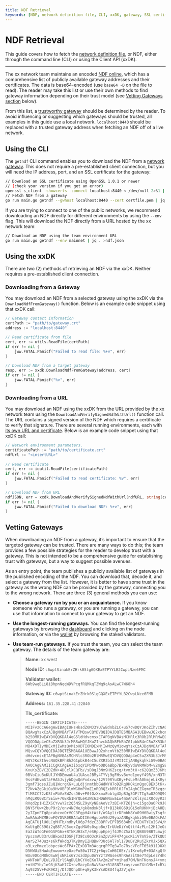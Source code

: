 ```yaml
---
title: NDF Retrieval
keywords: [NDF, network definition file, CLI, xxDK, gateway, SSL certificate, trust model, xx network]
---
```


# NDF Retrieval

This guide covers how to fetch the [network definition file](../technical-glossary#network-definition-file-ndf), or NDF, either through the command line (CLI) or using the Client API (xxDK).

---

The xx network team maintains an encoded [NDF online](https://elixxir-bins.s3.us-west-1.amazonaws.com/ndf/mainnet.json), which has a comprehensive list of publicly available gateway addresses and their certificates. The data is base64-encoded (use `base64 -D` on the file to read). The reader may take this list or use their own methods to find gateway information depending on their trust model (see [Vetting Gateways section](https://www.notion.so/NDF-Retrieval-3899220500444ec4a71b05f954672728) below). 

From this list, a [trustworthy gateway](https://www.notion.so/NDF-Retrieval-3899220500444ec4a71b05f954672728) should be determined by the reader. To avoid influencing or suggesting which gateways should be trusted, all examples in this guide use a local network. `localhost:8440` should be replaced with a trusted gateway address when fetching an NDF off of a live network.

## Using the CLI

The `getndf` CLI command enables you to download the NDF from a [network gateway](https://xxdk-dev.xx.network/technical-glossary/#gateway-also-network-gateway). This does not require a pre-established client connection, but you will need the IP address, port, and an SSL certificate for the gateway:

```bash
// Download an SSL certificate using OpenSSL 1.0.1 or newer
// (check your version if you get an error)
openssl s_client -showcerts -connect localhost:8440 < /dev/null 2>&1 | openssl x509 -outform PEM > certfile.pem
// Fetch NDF from a gateway
go run main.go getndf --gwhost localhost:8440 --cert certfile.pem | jq . >ndf.json
```

If you are trying to connect to one of the public networks, we recommend downloading an NDF directly for different environments by using the `--env` flag. This will download the NDF directly from a URL hosted by the xx network team:

```bash
// Download an NDF using the team environment URL
go run main.go getndf --env mainnet | jq . >ndf.json
```

## Using the xxDK

There are two (2) methods of retrieving an NDF via the xxDK. Neither requires a pre-established client connection.

### Downloading from a Gateway

You may download an NDF from a selected gateway using the xxDK via the `DownloadNdfFromGateway()` function. Below is an example code snippet using that xxDK call:

```go
// Gateway contact information
certPath := "path/to/gateway.crt"
address := "localhost:8440"

// Read certificate from file
cert, err := utils.ReadFile(certPath)
if err != nil {
	jww.FATAL.Panicf("Failed to read file: %+v", err)
}
    
// Download NDF from a target gateway
resp, err := xxdk.DownloadNdfFromGateway(address, cert)
if err != nil {
	jww.FATAL.Panicf("%v", err)
}
```

### Downloading from a URL

You may download an NDF using the xxDK from the URL provided by the xx network team using the `DownloadAndVerifySignedNdfWithUrl()` function call. The URL contains a signed version of the NDF which requires a certificate to verify that signature. There are several running environments, each with [its own URL and certificate](https://git.xx.network/elixxir/client/-/blob/release/cmd/deployment.go). Below is an example code snippet using that xxDK call:

```go
// Network environment parameters.
certificatePath := "path/to/certificate.crt"
ndfUrl := "<insertURL>"
     
// Read certificate
cert, err := ioutil.ReadFile(certificatePath)
if err != nil {
	jww.FATAL.Panicf("Failed to read certificate: %v", err)
}

// Download NDF from URL
ndfJSON, err = xxdk.DownloadAndVerifySignedNdfWithUrl(ndfURL, string(cert))
if err != nil {
	jww.FATAL.Panicf("Failed to download NDF: %+v", err)
}
```

## Vetting Gateways

When downloading an NDF from a gateway, it’s important to ensure that the targeted gateway can be trusted. There are many ways to do this; the team provides a few possible strategies for the reader to develop trust with a gateway. This is not intended to be a comprehensive guide for establishing trust with gateways, but a way to suggest possible avenues.

As an entry point, the team publishes a publicly available list of gateways in the published encoding of the NDF. You can download that, decode it, and select a gateway from the list. However, it is better to have some trust in the gateway as the wrong NDF can be provided by the gateway, connecting you to the wrong network. There are three (3) general methods you can use: 

- **Choose a gateway run by you or an acquaintance.** If you know someone who runs a gateway, or you are running a gateway, you can use that information to connect to your gateway to get an NDF.
- **Use the longest-running gateways.** You can find the longest-running gateways by browsing the [dashboard](https://dashboard.xx.network/) and clicking on the node information, or via the [wallet](https://wallet.xx.network/#/staking) by browsing the staked validators.
- **Use team-run gateways.** If you trust the team, you can select the team gateway. The details of the team gateway are:

    
    > **Name:** xx west
    > 
    > 
    > **Node ID:** `c6wptSinakErZHrk0SlgGQXExETPYYLB2CwpLNze6FMC`
    > 
    > **Validator wallet:** `6Wb9wqBLi8iBhpnNqqWDVPcqfRQMkqTZWq9cAsALwC7W68h4`
    > 
    > **Gateway ID:** `c6wptSinakErZHrk0SlgGQXExETPYYLB2CwpLNze6FMB`
    > 
    > **Address:** `161.35.228.41:22840`
    > 
    > **Tls_certificate:** 
    > 
    > ```bash
    > -----BEGIN CERTIFICATE-----
    > MIIFvzCCA6egAwIBAgIUHsHksdZ0MJ3YU7wBdnbZLC+uS7cwDQYJKoZIhvcNAQEL
    > BQAwgYsxCzAJBgNVBAYTAlVTMQswCQYDVQQIDAJDQTESMBAGA1UEBwwJQ2xhcmVt
    > b250MRIwEAYDVQQKDAl4eG5ldHdvcmsxETAPBgNVBAsMCHRlc3ROb2RlMRMwEQYD
    > VQQDDAp4eC5uZXR3b3JrMR8wHQYJKoZIhvcNAQkBFhBhZG1pbkB4eC5uZXR3b3Jr
    > MB4XDTIyMDExMjIwMzQyM1oXDTI0MDExMjIwMzQyM1owgYsxCzAJBgNVBAYTAlVT
    > MQswCQYDVQQIDAJDQTESMBAGA1UEBwwJQ2xhcmVtb250MRIwEAYDVQQKDAl4eG5l
    > dHdvcmsxETAPBgNVBAsMCHRlc3ROb2RlMRMwEQYDVQQDDAp4eC5uZXR3b3JrMR8w
    > HQYJKoZIhvcNAQkBFhBhZG1pbkB4eC5uZXR3b3JrMIICIjANBgkqhkiG9w0BAQEF
    > AAOCAg8AMIICCgKCAgEA3ibxqYIPDMPwoOD6aBbp7BxWkyVduVRMHbM+v2mgSBeA
    > KxuKsZBVC2DZdN+4DCclXCQFb//sD8gJ3Nm9HKZscg/tvm3tH+c62QQxZ3JKMsqt
    > 0BVoCiuBxKUlJYHDEmwuU4a1UAsoJBMy4TYVj9gFHsvBx+d1yoyY49R/xnN3ThuK
    > 9ssFdEvmSTaFHA5JvjybDgwQnPxdxvw/12Vt9RYuXBy+FsLeMrA0hmjeLiKRys84
    > 3gmf71qssJZuQ1WcrgKG+LuLdjjnmtbbGWdWYH7oD2RqOHOkinQgoC8EX5tK+/Yg
    > T2NvAZgGkiOa9HvUBF9lmWGHmPVmZ1nRQRQZxkRRl0JFnIAqhCZGqmeTR3zgznIz
    > TlMSCC72zKSfvPbVxSWZssD6v+P0fOzXxmxEoblg4XpBJg3GFtTIgSw8ZQ9Q9CV5
    > nMqLRQ0BCrSEiw+70ERb1HrQLeKZWc63HDWNNowaLw4mSAn2KlsyoJX8c0yR3aAd
    > RXqd2p1H1ZXSCYvwY2c2Q5NSLZ9yKyNBaAoVz7zBI+KTZ6jh+ci5goDaOPk9J09D
    > BNY5YUw+2buP9r2/onv4NCWe/gk8mdxN3ljf+B13kOG69iGi5oRUKN+jEcAHEuum
    > 2y7ZpnFTg8pcabzvoOrVCC3FgpH4ktWtf/o9AylirDFmbh8Yu09H6BwiyTsqfnUC
    > AwEAAaMZMBcwFQYDVR0RBA4wDIIKeHgubmV0d29yazANBgkqhkiG9w0BAQsFAAOC
    > AgEATUjlU0LCgMHTb/ndhyl06p7fdzCZ8BPFvEP7B5634hC/VEDXTYCuISV4/Kor
    > KuUtgEC59Gi2qB8T/C5xexZgcMA0s0spbBo/IrUUeDiYmQttf4zPLn12H1JeOiwE
    > Ea2iWToGFn0GSPG6x+8TkKUH3xT/eSHpupEpejf4JMcZ5aI5jQB8G9BBTLmwjOzV
    > VpszmAU33rUdBkomZIDSFjT38Cs0OJcKSnZpViFF474gscKiiV7mV5e/ZTkQU5OI
    > AerS274Ouz+s6kfWkdqJTKyDmyIZHQBwP3Uc6Al7ol17DuDY2RujZkrXJx5QXZLu
    > o3LxzMmzelobpcsWc6FPA+ZExDDTm3AcqrgPPTgSwTo7RscVFcFT65k9119UXbPf
    > D5KWUi5HuAqEmwom+xeOxePoS0w1TC2j+6qsCmH6I0Er/iIKro6yR+03AkgQfHwH
    > WUu9DCqM8kOSwWjxNRis6YJszdDpu0nYYzT2WAses9hRAAzit8e7TdpLezY4hGOr
    > yANToWFUEuLVDJErlSAgDU1bCYXoEKuTAv2m2oP+mjhad70M/NnTKonsJ4+ymsE2
    > +mtN7Yb/1o98jK3aH7CX+nvMazyDaBwV6az+B18SNT3xuyzvunZXtGMk+IxBY40j
    > Aq9325V+FsK9K2j/DfJQOhpUh+qEyK3kYsAD8U4fqJ2Vjq8=
    > -----END CERTIFICATE-----
    > ```
    >